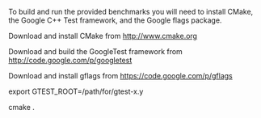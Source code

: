 To build and run the provided benchmarks you will need to install
CMake, the Google C++ Test framework, and the Google flags package.

Download and install CMake from http://www.cmake.org

Download and build the GoogleTest framework from http://code.google.com/p/googletest

Download and install gflags from https://code.google.com/p/gflags

export GTEST_ROOT=/path/for/gtest-x.y

cmake . 

